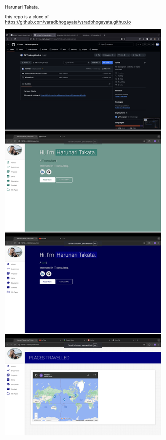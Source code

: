 Harunari Takata.

this repo is a clone of
https://github.com/varadbhogayata/varadbhogayata.github.io

![alt text](<Screenshot 2024-09-19 at 15.22.37-1.png>)
![alt text](<Screenshot 2024-09-19 at 16.13.41.png>)
![alt text](<Screenshot 2024-09-20 at 15.26.56.png>)
![alt text](<Screenshot 2024-09-20 at 15.35.26.png>)